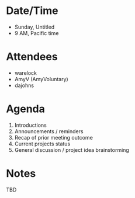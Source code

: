 # Date/Time

- Sunday, Untitled
- 9 AM, Pacific time

# Attendees

- warelock
- AmyV (AmyVoluntary)
- dajohns

# Agenda

1. Introductions
2. Announcements / reminders
3. Recap of prior meeting outcome
4. Current projects status
5. General discussion / project idea brainstorming

# Notes

TBD

